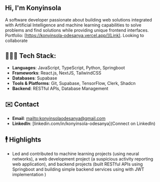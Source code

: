 ## Hi, I'm Konyinsola
A software developer passionate about building web solutions integrated with Artificial Intelligence and machine learning capabilities to solve problems and find solutions while providing unique frontend interfaces.
Portfolio: [https://konyinsola-odesanya.vercel.app/](Link). Looking to collaborate 

## 👨🏽‍💻 Tech Stack:
- **Languages**: JavaScript, TypeScript, Python, Springboot
- **Frameworks**: React.js, NextJS, TailwindCSS
- **Databases**: Supabase
- **Tools & Platforms**: Git, Supabase, TensorFlow, Clerk, Shadcn
- **Backend**: RESTful APIs, Database Management

## ✉️ Contact
- **Email**: [mailto:konyinsolaodesanya@gmail.com](konyinsolaodesanya@gmail.com)
- **LinkedIn**: [linkedin.com/in/konyinsola-odesanya](Connect on LinkedIn)

## 🕴 Highlights
- Led and contributed to machine learning projects (using neural networks), a web development project (a suspicious activity reporting web application), and backend projects (built RESTful APIs using Springboot and building simple backend services using with JWT implementation )

<!--
**KONY05/KONY05** is a ✨ _special_ ✨ repository because its `README.md` (this file) appears on your GitHub profile.

Here are some ideas to get you started:

- 🔭 I’m currently working on ...
- 🌱 I’m currently learning ...
- 👯 I’m looking to collaborate on ...
- 🤔 I’m looking for help with ...
- 💬 Ask me about ...
- 📫 How to reach me: ...
- 😄 Pronouns: ...
- ⚡ Fun fact: ...
-->
